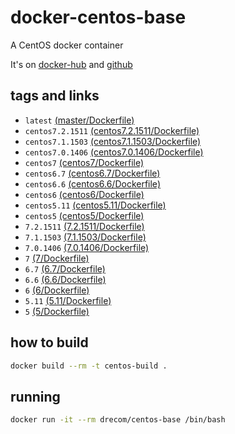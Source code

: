 # docker-centos-base


A CentOS docker container

It's on [docker-hub](https://hub.docker.com/r/drecom/centos-base/) and [github](https://github.com/gendre/docker-centos-base/)

## tags and links
* `latest` [(master/Dockerfile)](https://github.com/drecom/docker-centos-base/blob/master/Dockerfile)
* `centos7.2.1511` [(centos7.2.1511/Dockerfile)](https://github.com/drecom/docker-centos-base/blob/centos7.2.1511/Dockerfile)
* `centos7.1.1503` [(centos7.1.1503/Dockerfile)](https://github.com/drecom/docker-centos-base/blob/centos7.1.1503/Dockerfile)
* `centos7.0.1406` [(centos7.0.1406/Dockerfile)](https://github.com/drecom/docker-centos-base/blob/centos7.0.1406/Dockerfile)
* `centos7` [(centos7/Dockerfile)](https://github.com/drecom/docker-centos-base/blob/centos7/Dockerfile)
* `centos6.7` [(centos6.7/Dockerfile)](https://github.com/drecom/docker-centos-base/blob/centos6.7/Dockerfile)
* `centos6.6` [(centos6.6/Dockerfile)](https://github.com/drecom/docker-centos-base/blob/centos6.6/Dockerfile)
* `centos6` [(centos6/Dockerfile)](https://github.com/drecom/docker-centos-base/blob/centos6/Dockerfile)
* `centos5.11` [(centos5.11/Dockerfile)](https://github.com/drecom/docker-centos-base/blob/centos5.11/Dockerfile)
* `centos5` [(centos5/Dockerfile)](https://github.com/drecom/docker-centos-base/blob/centos5/Dockerfile)
* `7.2.1511` [(7.2.1511/Dockerfile)](https://github.com/drecom/docker-centos-base/blob/7.2.1511/Dockerfile)
* `7.1.1503` [(7.1.1503/Dockerfile)](https://github.com/drecom/docker-centos-base/blob/7.1.1503/Dockerfile)
* `7.0.1406` [(7.0.1406/Dockerfile)](https://github.com/drecom/docker-centos-base/blob/7.0.1406/Dockerfile)
* `7` [(7/Dockerfile)](https://github.com/drecom/docker-centos-base/blob/7/Dockerfile)
* `6.7` [(6.7/Dockerfile)](https://github.com/drecom/docker-centos-base/blob/6.7/Dockerfile)
* `6.6` [(6.6/Dockerfile)](https://github.com/drecom/docker-centos-base/blob/6.6/Dockerfile)
* `6` [(6/Dockerfile)](https://github.com/drecom/docker-centos-base/blob/6/Dockerfile)
* `5.11` [(5.11/Dockerfile)](https://github.com/drecom/docker-centos-base/blob/5.11/Dockerfile)
* `5` [(5/Dockerfile)](https://github.com/drecom/docker-centos-base/blob/5/Dockerfile)

## how to build

```sh
docker build --rm -t centos-build .
```

## running

```sh
docker run -it --rm drecom/centos-base /bin/bash
```
